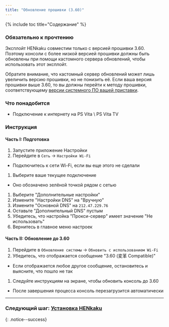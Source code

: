 ```yaml
---
title: "Обновление прошивки (3.60)"
---
```


{% include toc title="Содержание" %}

### Обязательно к прочтению

Эксплойт HENkaku совместим только с версией прошивки 3.60. Поэтому консоли с более низкой версией прошивки должны быть обновлены при помощи кастомного сервера обновлений, чтобы использовать этот эксплойт.

Обратите внимание, что кастомный сервер обновлений может лишь увеличить версию прошивки, но не понизить её. Если ваша версия прошивки выше 3.60, то вы должны перейти к методу прошивки, соответствующему [версии системного ПО вашей приставки](get-started).

### Что понадобится

* Подключение к интернету на PS Vita \ PS Vita TV

### Инструкция

#### Часть I: Подготовка

1. Запустите приложение Настройки
1. Перейдите в `Сеть` -> `Настройки Wi-Fi`
  + Подключитесь к сети Wi-Fi, если вы еще этого не сделали
1. Выберите ваше текущее подключение
  + Оно обозначено зелёной точкой рядом с сетью
1. Выберите "Дополнительные настройки"
1. Измените "Настройки DNS" на "Вручную"
1. Измените "Основной DNS" на `212.47.229.76`
1. Оставьте "Дополнительный DNS" пустым
1. Убедитесь, что настройка "Прокси-сервер" имеет значение "Не использовать"
1. Вернитесь в главное меню настроек

#### Часть II: Обновление до 3.60

1. Перейдите в `Обновление системы` -> `Обновить с использованием Wi-Fi`
1. Убедитесь, что отображается сообщение "3.60 (変革 Compatible)"
  + Если отображается любое другое сообщение, остановитесь и выясните, что пошло не так
1. Следуйте инструкциям на экране, чтобы обновить консоль до 3.60
  + После завершения процесса консоль перезагрузится автоматически

___

### Следующий шаг: [Установка HENkaku](installing-henkaku)
{: .notice--success}
